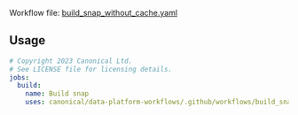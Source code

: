 Workflow file: [build_snap_without_cache.yaml](build_snap_without_cache.yaml)

## Usage
```yaml
# Copyright 2023 Canonical Ltd.
# See LICENSE file for licensing details.
jobs:
  build:
    name: Build snap
    uses: canonical/data-platform-workflows/.github/workflows/build_snap_without_cache.yaml@v0
```